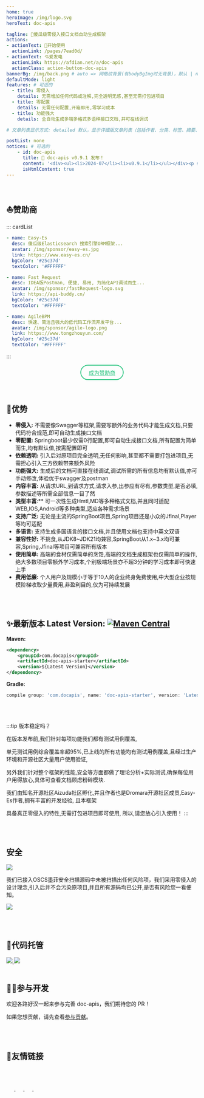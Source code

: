 ```yaml
---
home: true
heroImage: /img/logo.svg
heroText: doc-apis

tagline: 🚀傻瓜级零侵入接口文档自动生成框架
actions:
- actionText: 🚀开始使用
  actionLink: /pages/7ead0d/
- actionText: 💘爱发电
  actionLink: https://afdian.net/a/doc-apis
  actionClass: action-button-doc-apis
bannerBg: /img/back.png # auto => 网格纹背景(有bodyBgImg时无背景)，默认 | none => 无 | '大图地址' | background: 自定义背景样式       提示：如发现文本颜色不适应你的背景时可以到palette.styl修改$bannerTextColor变量
defaultMode: light
features: # 可选的
  - title: 零侵入
    details: 无需增加任何代码或注解,完全透明无感,甚至无需打包进项目
  - title: 零配置
    details: 无需任何配置,开箱即用,零学习成本
  - title: 功能强大
    details: 全自动生成多端多格式多语种接口文档,并可在线调试

# 文章列表显示方式: detailed 默认，显示详细版文章列表（包括作者、分类、标签、摘要、分页等）| simple => 显示简约版文章列表（仅标题和日期）| none 不显示文章列表

postList: none
notices: # 可选的
    - id: doc-apis
      title: 🚀 doc-apis v0.9.1 发布！
      content: '<div><ul><li>2024-07</li><li>v0.9.1</li></ul></div><p style="text-align: right;"><a href="/pages/2934a3/">查看详情</a></p>'
      isHtmlContent: true
---
```

<Notice :data="$frontmatter.notices"/>

<br/>

## ⛵赞助商

::: cardList
```yaml
- name: Easy-Es
  desc: 傻瓜级Elasticsearch 搜索引擎ORM框架...
  avatar: /img/sponsor/easy-es.jpg
  link: https://www.easy-es.cn/
  bgColor: '#25c37d'
  textColor: '#FFFFFF'

- name: Fast Request
  desc: IDEA版Postman, 便捷, 易用, 为简化API调试而生...
  avatar: /img/sponsor/fastRequest-logo.svg
  link: https://api-buddy.cn/
  bgColor: '#25c37d'
  textColor: '#FFFFFF'

- name: AgileBPM
  desc: 快速、简洁且强大的低代码工作流开发平台...
  avatar: /img/sponsor/agile-logo.png
  link: https://www.tongzhouyun.com/
  bgColor: '#25c37d'
  textColor: '#FFFFFF'

```
:::



<style>
  .page-wwads{
    width:100%!important;
    min-height: 0!important;
    margin: 0;
  }
  .page-wwads .wwads-img img{
    width:80px!important;
  }
  .page-wwads .wwads-poweredby{
    width: 40px;
    position: absolute;
    right: 25px;
    bottom: 3px;
  }
  .wwads-content .wwads-text, .page-wwads .wwads-text{
    height: 100%;
    padding-top: 5px;
    display: block;
  }
</style>

<style>
.become-sponsor{
  padding: 8px 20px;
  display: inline-block;
  color:  #25c37d;
  border-radius: 30px;
  box-sizing: border-box;
  border: 2px solid #25c37d;
}
</style>

<!-- AD -->


<p align="center">
  <a class="become-sponsor" href="/pages/fb599d/">成为赞助商</a>
</p>

<br/>

## 🍬优势
- **零侵入:** 不需要像Swagger等框架,需要写额外的业务代码才能生成文档,只要代码符合规范,即可自动生成接口文档
- **零配置:** Springboot最少仅需0行配置,即可自动生成接口文档,所有配置为简单而生,均有默认值,按需配置即可
- **依赖透明:** 引入后对原项目完全透明,无任何影响,甚至都不需要打包进项目,无需担心引入三方依赖带来额外风险
- **功能强大:** 生成后的文档可直接在线调试,调试所需的所有信息均有默认值,亦可手动修改,体验优于swagger及postman
- **内容丰富:** 从请求URL,到请求方式,请求入参,出参应有尽有,参数类型,是否必填,参数描述等所需全部信息一目了然
- **类型丰富**:** 可一次性生成Hmtl,MD等多种格式文档,并且同时适配WEB,IOS,Android等多种类型,适应各种需求场景
- **支持广泛:** 无论是主流的SpringBoot项目,Spring项目还是小众的Jfinal,Player等均可适配
- **多语言:** 支持生成多国语言的接口文档,并且使用文档也支持中英文双语
- **兼容性好:** 不挑食,从JDK8~JDK21均兼容,SpringBoot从1.x~3.x均可兼容,Spring,Jfinal等项目可兼容所有版本
- **使用简单:** 高端的食材仅需简单的烹饪,高端的文档生成框架也仅需简单的操作,绝大多数项目零额外学习成本,个别极端场景亦不超3分钟的学习成本即可快速上手
- **费用低廉:** 个人用户及规模小于等于10人的企业终身免费使用,中大型企业按规模阶梯收取少量费用,非盈利目的,仅为可持续发展

<br/>
<br/>

## ✨最新版本 Latest Version: [![Maven Central](https://img.shields.io/github/v/release/xpc1024/easy-es?include_prereleases&logo=xpc&style=plastic)](https://search.maven.org/search?q=g:io.github.xpc1024%20a:easy-*)

**Maven:**

```xml
<dependency>
    <groupId>com.docapis</groupId>
    <artifactId>doc-apis-starter</artifactId>
    <version>${Latest Version}</version>
</dependency>
```
**Gradle:**

```groovy
compile group: 'com.docapis', name: 'doc-apis-starter', version: 'Latest Version'
```
<br/>
<br/>

:::tip 版本稳定吗？

在版本发布前,我们针对每项功能我们都有测试用例覆盖,

单元测试用例综合覆盖率超95%,已上线的所有功能均有测试用例覆盖,且经过生产环境和开源社区大量用户使用验证,

另外我们针对整个框架的性能,安全等方面都做了理论分析+实际测试,确保每位用户用得放心,具体可查看文档顾虑粉碎模块.

我们由知名开源社区Aizuda社区孵化,并且作者也是Dromara开源社区成员,Easy-Es作者,拥有丰富的开发经验, 且本框架

具备真正零侵入的特性,无需打包进项目即可使用, 所以,请您放心引入使用！
:::

<br/>
<br/>

## 安全 
<a href="https://www.murphysec.com/dr/htY0sMYDQaDn4X8iXp" alt="OSCS Status"><img src="https://www.oscs1024.com/platform/badge/dromara/easy-es.git.svg?size=small"/></a>

我们已接入OSCS墨菲安全扫描源码中未被扫描出任何风险项，我们采用零侵入的设计理念,引入后并不会污染原项目,并且所有源码均已公开,是否有风险您一看便知。
<br/>

<a href="https://www.murphysec.com/dr/htY0sMYDQaDn4X8iXp" alt="OSCS Status"><img class="no-zoom" src="https://www.oscs1024.com/platform/badge/dromara/easy-es.git.svg?size=large"/></a>

<br/>

<br/>

## 🏡代码托管

<a href='https://gitee.com/easy-es/doc-apis' target="_blank">
    <img class="no-zoom" src="https://img.shields.io/badge/Gitee-red?logo=gitee&logoColor=white&style=for-the-badge"/>
</a>

<a href="https://github.com/xpc1024/doc-apis" target="_blank">
    <img class="no-zoom" src="https://img.shields.io/badge/Github-blue?logo=github&logoColor=white&style=for-the-badge"/>
</a>

<br/>
<br/>

## 💪🏻参与开发

欢迎各路好汉一起来参与完善 doc-apis，我们期待您的 PR！

如果您想贡献，请先查看[参与贡献](/pages/7d828w/)。

<br/>
<br/>


## 🧲友情链接
<div>
  <span style="width: 150px;text-align: left">
      <a href="https://www.easy-es.cn/" target="_blank">
          <img :src="$withBase('/img/external/easy-es.png')" class="no-zoom" style="height:40px;max-width:150px;margin: 10px;">
      </a>
  </span>
  <span style="width: 150px;flex:1;text-align: left">
      <a href="https://gitee.com" target="_blank">
          <img :src="$withBase('/img/external/gitee-logo.png')" class="no-zoom" style="height:40px;max-width:150px;margin: 10px;">
      </a>
  </span>
  <span style="width: 150px;text-align: left">
      <a href="https://www.oschina.net" target="_blank">
          <img :src="$withBase('/img/external/oschina-logo.png')" class="no-zoom" style="height:40px;max-width:150px;margin: 10px;">
      </a>
  </span>
  <span style="width: 150px;text-align: left">
      <a href="https://baomidou.com/" target="_blank">
          <img :src="$withBase('/img/external/mp.png')" class="no-zoom" style="height:40px;max-width:150px;margin: 10px;">
      </a>
  </span>
</div>

<br/>

<style lang="stylus">
.action-button-doc-apis
    margin-left 0.7rem
    margin-top 0.5rem
    display inline-block
    font-size 1.2rem
    background-color #68c400
    padding 0.8rem 1.6rem
    border-radius 4px
    transition background-color 0.1s ease
    box-sizing border-box
    border-bottom 1px solid #A63939
    color #000000
    &:hover
        background-color lighten(#68c400, 10%)
</style>
